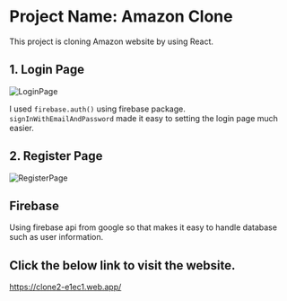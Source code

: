 # Project Name: Amazon Clone

This project is cloning Amazon website by using React.

## 1. Login Page

![LoginPage](https://user-images.githubusercontent.com/21342802/95131080-7e5dd980-072b-11eb-87b0-f1f1df421180.png)

I used `firebase.auth()` using firebase package. `signInWithEmailAndPassword` made it easy to setting the login page much easier.

## 2. Register Page

![RegisterPage](https://user-images.githubusercontent.com/21342802/95130997-625a3800-072b-11eb-95f6-28a48b16a048.png)

## Firebase

Using firebase api from google so that makes it easy to handle database such as user information.

## Click the below link to visit the website.

https://clone2-e1ec1.web.app/
